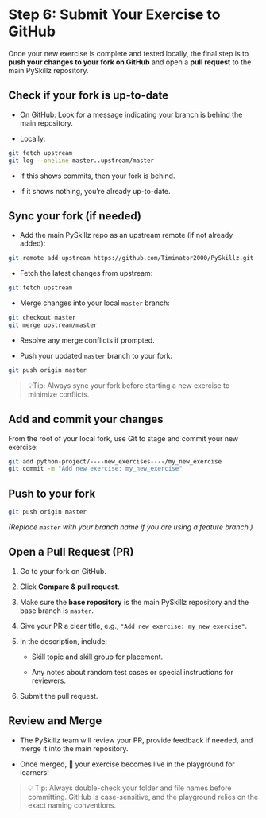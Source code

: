 # Step 6: Submit Your Exercise to GitHub

Once your new exercise is complete and tested locally, the final step is to __push your changes to your fork on GitHub__ and open a __pull request__ to the main PySkillz repository.

## Check if your fork is up-to-date

* On GitHub: Look for a message indicating your branch is behind the main repository.

* Locally:

```bash
git fetch upstream
git log --oneline master..upstream/master
```

* If this shows commits, then your fork is behind.

* If it shows nothing, you’re already up-to-date.


## Sync your fork (if needed)

* Add the main PySkillz repo as an upstream remote (if not already added):

```bash
git remote add upstream https://github.com/Timinator2000/PySkillz.git
```

* Fetch the latest changes from upstream:

```bash
git fetch upstream
```

* Merge changes into your local `master` branch:

```bash
git checkout master
git merge upstream/master
```

* Resolve any merge conflicts if prompted.

* Push your updated `master` branch to your fork:

```bash
git push origin master
```

>💡Tip: Always sync your fork before starting a new exercise to minimize conflicts.

## Add and commit your changes

From the root of your local fork, use Git to stage and commit your new exercise:

```bash
git add python-project/----new_exercises----/my_new_exercise
git commit -m "Add new exercise: my_new_exercise"
```

## Push to your fork

```bash
git push origin master
```

_(Replace `master` with your branch name if you are using a feature branch.)_

## Open a Pull Request (PR)

1. Go to your fork on GitHub.

1. Click __Compare & pull request__.

1. Make sure the __base repository__ is the main PySkillz repository and the base branch is `master`.

1. Give your PR a clear title, e.g., `"Add new exercise: my_new_exercise"`.

1. In the description, include:

    * Skill topic and skill group for placement.

     * Any notes about random test cases or special instructions for reviewers.

1. Submit the pull request.

## Review and Merge

* The PySkillz team will review your PR, provide feedback if needed, and merge it into the main repository.

* Once merged, 🎉 your exercise becomes live in the playground for learners!

>💡 Tip: Always double-check your folder and file names before committing. GitHub is case-sensitive, and the playground relies on the exact naming conventions.
